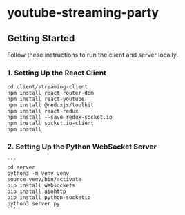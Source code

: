 # youtube-streaming-party

## Getting Started

Follow these instructions to run the client and server locally.

### 1. Setting Up the React Client

   ```
   cd client/streaming-client
   npm install react-router-dom
   npm install react-youtube
   npm install @reduxjs/toolkit
   npm install react-redux
   npm install --save redux-socket.io
   npm install socket.io-client
   npm install
   
   ```

### 2. Setting Up the Python WebSocket Server

    ```
    cd server
    python3 -m venv venv
    source venv/bin/activate
    pip install websockets
    pip install aiohttp
    pip install python-socketio
    python3 server.py
    ```
